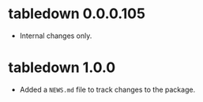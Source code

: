 <!-- NEWS.md is maintained by https://cynkra.github.io/fledge, do not edit -->

# tabledown 0.0.0.105

- Internal changes only.


# tabledown 1.0.0

* Added a `NEWS.md` file to track changes to the package.
